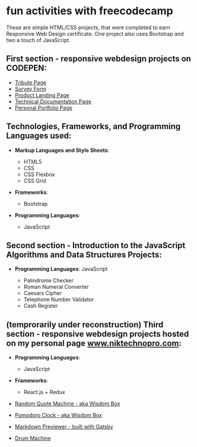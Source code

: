 # fun activities with freecodecamp

These are simple HTML/CSS projects, that were completed to earn Responsive Web Design certificate.
One project also uses Bootstrap and two a touch of JavaScript.

## First section - responsive webdesign projects on CODEPEN:
* [Tribute Page](https://codepen.io/niktechnopro/pen/KQRwXV)
* [Survey Form](https://codepen.io/niktechnopro/pen/NzQeYe)
* [Product Landing Page](https://codepen.io/niktechnopro/pen/QVdMoy)
* [Technical Documentation Page](https://codepen.io/niktechnopro/pen/LJzaEz)
* [Personal Portfolio Page](https://codepen.io/niktechnopro/pen/vRKjXJ)

## Technologies, Frameworks, and Programming Languages used:
* **Markup Languages and Style Sheets**:
    * HTML5
    * CSS
    * CSS Flexbox
    * CSS Grid

* **Frameworks**:
    * Bootstrap
    
* **Programming Languages**:
    * JavaScript

## Second section - Introduction to the JavaScript Algorithms and Data Structures Projects:
* **Programming Languages**: JavaScript
    
   * Palindrome Checker
   * Roman Numeral Converter
   * Caesars Cipher
   * Telephone Number Validator
   * Cash Register

## (temprorarily under reconstruction) Third section - responsive webdesign projects hosted on my personal page www.niktechnopro.com:
* **Programming Languages**:
    * JavaScript
* **Frameworks**:
    * React.js + Redux
    
* [Random Quote Machine - aka Wisdom Box](https://www.niktechnopro.com/demos/wisdombox/)
* [Pomodoro Clock - aka Wisdom Box](https://www.niktechnopro.com/demos/focus/)
* [Markdown Previewer - built with Gatsby](https://www.niktechnopro.com/demos/previewer/)
* [Drum Machine](https://www.niktechnopro.com/demos/drummachine/)
